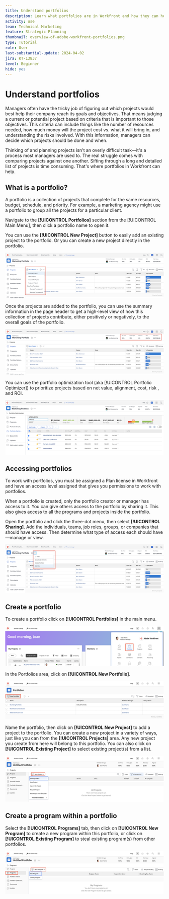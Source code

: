 ```yaml
---
title: Understand portfolios
description: Learn what portfolios are in Workfront and how they can help you prioritize projects and compare projects against one another.
activity: use
team: Technical Marketing
feature: Strategic Planning
thumbnail: overview-of-adobe-workfront-portfolios.png
type: Tutorial
role: User
last-substantial-update: 2024-04-02
jira: KT-13837
level: Beginner
hide: yes
---
```

# Understand portfolios

Managers often have the tricky job of figuring out which projects would best help their company reach its goals and objectives. That means judging a current or potential project based on criteria that is important to those objectives. This criteria can include things like the number of resources needed, how much money will the project cost vs. what it will bring in, and understanding the risks involved. With this information, managers can decide which projects should be done and when.  

Thinking of and planning projects isn't an overly difficult task—it's a process most managers are used to. The real struggle comes with comparing projects against one another. Sifting through a long and detailed list of projects is time consuming. That's where portfolios in Workfront can help.

## What is a portfolio? 

A portfolio is a collection of projects that complete for the same resources, budget, schedule, and priority. For example, a marketing agency might use a portfolio to group all the projects for a particular client. 

Navigate to the **[!UICONTROL Portfolios]** section from the [!UICONTROL Main Menu], then click a portfolio name to open it. 

You can use the **[!UICONTROL New Project]** button to easily add an existing project to the portfolio. Or you can create a new project directly in the portfolio.

![An image of the drop-down menu for the [!UICONTROL New Project] button](assets/01-portfolio-management3.png)

Once the projects are added to the portfolio, you can use the summary information in the page header to get a high-level view of how this collection of projects contribute, either positively or negatively, to the overall goals of the portfolio. 

![An image of the summary information of the portfolio in the page header](assets/02-portfolio-management1.png)

You can use the portfolio optimization tool (aka [!UICONTROL Portfolio Optimizer]) to prioritize projects based on net value, alignment, cost, risk , and ROI. 

![An image of prioritizing projects in a portfolio](assets/03-portfolio-management2.png)

## Accessing portfolios

To work with portfolios, you must be assigned a Plan license in Workfront and have an access level assigned that gives you permissions to work with portfolios. 

When a portfolio is created, only the portfolio creator or manager has access to it. You can give others access to the portfolio by sharing it. This also gives access to all the programs and projects inside the portfolio. 

Open the portfolio and click the three-dot menu, then select **[!UICONTROL Sharing]**. Add the individuals, teams, job roles, groups, or companies that should have access. Then determine what type of access each should have—manage or view.

![An image of the [!UICONTROL Sharing] option in a [!DNL Workfront] portfolio](assets/04-portfolio-management11.png)

## Create a portfolio

To create a portfolio click on **[!UICONTROL Portfolios]** in the main menu.

![An image of the main menu ](assets/create-portfolio-1.png)

In the Portfolios area, click on **[!UICONTROL New Portfolio]**.

![An image of the Portfolios area ](assets/create-portfolio-2.png)

Name the portfolio, then click on **[!UICONTROL New Project]** to add a project to the portfolio. You can create a new project in a variety of ways, just like you can from the **[!UICONTROL Projects]** area. Any new project you create from here will belong to this portfolio. You can also click on **[!UICONTROL Existing Project]** to select existing project(s) from a list.

![An image of the new project menu ](assets/create-portfolio-3.png)

## Create a program within a portfolio

Select the **[!UICONTROL Programs]** tab, then click on **[!UICONTROL New Program]** to create a new program within this portfolio, or click on **[!UICONTROL Existing Program]** to steal existing program(s) from other portfolios.

![An image of the new program menu ](assets/create-portfolio-4.png)

<!--
Pro-tips graphic
If a user can't access a specific portfolio, make sure it's shared with them. The Workfront access level determines that a user can access portfolios in general, but sharing makes sure they can see specific portfolios. 
-->

<!--
Learn more graphic and links to documentation articles
* Portfolio overview   
* Create a portfolio 
* Create and manage portfolios 
* Navigate within a portfolio 
* Share a portfolio   
-->
